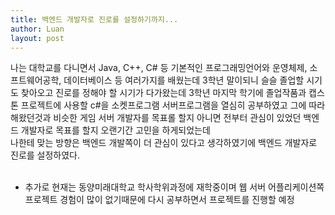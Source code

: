 ```yaml
---
title: 백엔드 개발자로 진로를 설정하기까지...
author: Luan
layout: post
---
```

<p>
나는 대학교를 다니면서 Java, C++, C# 등 기본적인 프로그래밍언어와 운영체제, 소프트웨어공학, 데이터베이스 등 여러가지를 배웠는데 3학년 말이되니 슬슬 졸업할 시기도 찾아오고 
진로를 정해야 할 시기가 다가왔는데 3학년 마지막 학기에 졸업작품과 캡스톤 프로젝트에 사용할 c#을 소켓프로그램 서버프로그램을 열심히 공부하였고 그에 따라 해왔던것과 비슷한 게임 서버
개발자를 목표롤 할지 아니면 전부터 관심이 있었던 백엔드 개발자로 목표를 할지 오랜기간 고민을 하게되었는데 <br>
나한테 맞는 방향은 백엔드 개발쪽이 더 관심이 있다고 생각하였기에 백엔드 개발자로 진로를 설정하였다. <br><br>
  
 + 추가로 현재는 동양미래대학교 학사학위과정에 재학중이며 웹 서버 어플리케이션쪽 프로젝트 경험이 많이 없기때문에 다시 공부하면서 프로젝트를 진행할 예정
</p>
